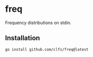 # freq
Frequency distributions on stdin.

## Installation
```text
go install github.com/clfs/freq@latest
```